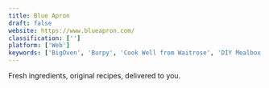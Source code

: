 ```yaml
---
title: Blue Apron
draft: false 
website: https://www.blueapron.com/
classification: ['']
platform: ['Web']
keywords: ['BigOven', 'Burpy', 'Cook Well from Waitrose', 'DIY Mealbox', 'EcoAlternatives', 'Google Shopping', 'GrubHub', 'HelloFresh', 'Instacart', 'Shipt', 'Shuttlecook', 'Thrive Market', 'Walmart']
---
```

Fresh ingredients, original recipes, delivered to you.